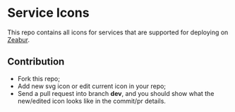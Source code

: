 # Service Icons

This repo contains all icons for services that are supported for deploying on [Zeabur](https://zeabur.com).

## Contribution

- Fork this repo;
- Add new svg icon or edit current icon in your repo;
- Send a pull request into branch **dev**, and you should show what the new/edited icon looks like in the commit/pr details.